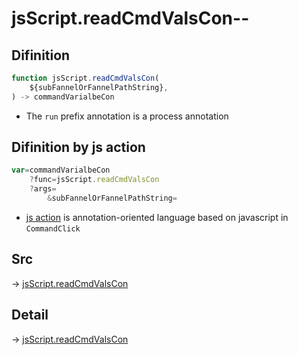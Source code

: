 # jsScript.readCmdValsCon--

## Difinition

```js.js
function jsScript.readCmdValsCon(
	${subFannelOrFannelPathString},
) -> commandVarialbeCon
```

- The `run` prefix annotation is a process annotation


## Difinition by js action

```js.js
var=commandVarialbeCon
	?func=jsScript.readCmdValsCon
	?args=
		&subFannelOrFannelPathString=
```

- [js action](#) is annotation-oriented language based on javascript in `CommandClick`



## Src

-> [jsScript.readCmdValsCon](https://github.com/puutaro/CommandClick/blob/master/app/src/main/java/com/puutaro/commandclick/fragment_lib/terminal_fragment/js_interface/edit/JsScript.kt#L208)

## Detail

-> [jsScript.readCmdValsCon](https://github.com/puutaro/CommandClick/blob/master/md/developer/js_interface/details/edit/JsScript/readCmdValsCon.md)
